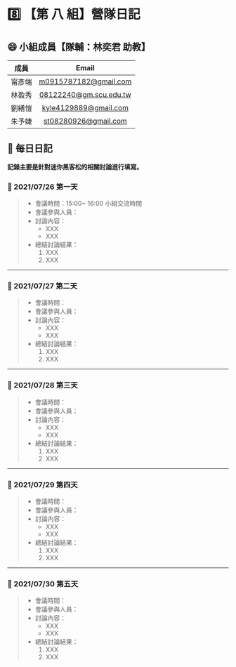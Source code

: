 # :eight: 【第 八 組】營隊日記

## :smile: 小組成員【隊輔：林奕君 助教】
|  成員  |         Email          |
| :----: | :--------------------: |
| 甯彥端 | m0915787182@gmail.com  |
| 林盈秀 | 08122240@gm.scu.edu.tw |
| 劉繕愷 | kyle4129889@gmail.com  |
| 朱予婕 |  st08280926@gmail.com  |

## :memo: 每日日記  
**記錄主要是針對迷你黑客松的相關討論進行填寫。**

### :round_pushpin: 2021/07/26 第一天
> * 會議時間：15:00~ 16:00 小組交流時間
> * 會議參與人員：
> * 討論內容：  
>    * XXX
>    * XXX
> * 總結討論結果：  
>    1. XXX
>    2. XXX
---
### :round_pushpin: 2021/07/27 第二天
> * 會議時間：
> * 會議參與人員：
> * 討論內容：  
>    * XXX
>    * XXX
> * 總結討論結果：  
>    1. XXX
>    2. XXX
---
### :round_pushpin: 2021/07/28 第三天
> * 會議時間：
> * 會議參與人員：
> * 討論內容：  
>    * XXX
>    * XXX
> * 總結討論結果：  
>    1. XXX
>    2. XXX
---
### :round_pushpin: 2021/07/29 第四天
> * 會議時間：
> * 會議參與人員：
> * 討論內容：  
>    * XXX
>    * XXX
> * 總結討論結果：  
>    1. XXX
>    2. XXX
---
### :round_pushpin: 2021/07/30 第五天
> * 會議時間：
> * 會議參與人員：
> * 討論內容：  
>    * XXX
>    * XXX
> * 總結討論結果：  
>    1. XXX
>    2. XXX
